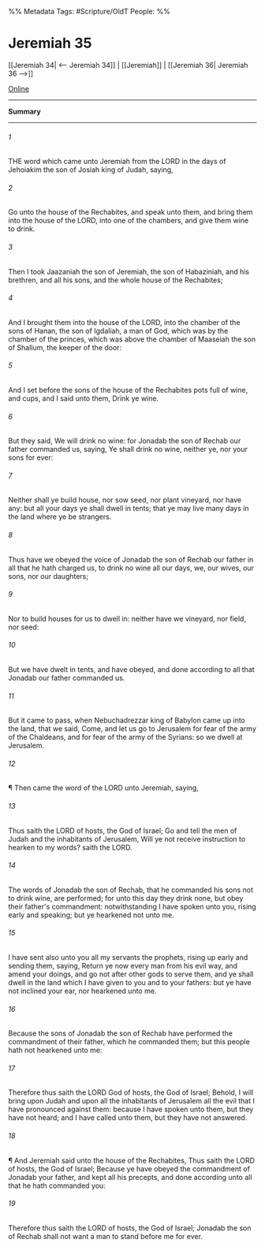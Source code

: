 

%% Metadata
Tags: #Scripture/OldT
People: 
%%
# Jeremiah 35
[[Jeremiah 34| <-- Jeremiah 34]] | [[Jeremiah]] | [[Jeremiah 36| Jeremiah 36 -->]]

[Online](https://churchofjesuschrist.org/study/scriptures/ot/jer/35?lang=eng)

---
__Summary__



---

###### 1
THE word which came unto Jeremiah from the LORD in the days of Jehoiakim the son of Josiah king of Judah, saying,
###### 2
Go unto the house of the Rechabites, and speak unto them, and bring them into the house of the LORD, into one of the chambers, and give them wine to drink.
###### 3
Then I took Jaazaniah the son of Jeremiah, the son of Habaziniah, and his brethren, and all his sons, and the whole house of the Rechabites;
###### 4
And I brought them into the house of the LORD, into the chamber of the sons of Hanan, the son of Igdaliah, a man of God, which was by the chamber of the princes, which was above the chamber of Maaseiah the son of Shallum, the keeper of the door:
###### 5
And I set before the sons of the house of the Rechabites pots full of wine, and cups, and I said unto them, Drink ye wine.
###### 6
But they said, We will drink no wine: for Jonadab the son of Rechab our father commanded us, saying, Ye shall drink no wine, neither ye, nor your sons for ever:
###### 7
Neither shall ye build house, nor sow seed, nor plant vineyard, nor have any: but all your days ye shall dwell in tents; that ye may live many days in the land where ye be strangers.
###### 8
Thus have we obeyed the voice of Jonadab the son of Rechab our father in all that he hath charged us, to drink no wine all our days, we, our wives, our sons, nor our daughters;
###### 9
Nor to build houses for us to dwell in: neither have we vineyard, nor field, nor seed:
###### 10
But we have dwelt in tents, and have obeyed, and done according to all that Jonadab our father commanded us.
###### 11
But it came to pass, when Nebuchadrezzar king of Babylon came up into the land, that we said, Come, and let us go to Jerusalem for fear of the army of the Chaldeans, and for fear of the army of the Syrians: so we dwell at Jerusalem.
###### 12
¶ Then came the word of the LORD unto Jeremiah, saying,
###### 13
Thus saith the LORD of hosts, the God of Israel; Go and tell the men of Judah and the inhabitants of Jerusalem, Will ye not receive instruction to hearken to my words?  saith the LORD.
###### 14
The words of Jonadab the son of Rechab, that he commanded his sons not to drink wine, are performed; for unto this day they drink none, but obey their father's commandment: notwithstanding I have spoken unto you, rising early and speaking; but ye hearkened not unto me.
###### 15
I have sent also unto you all my servants the prophets, rising up early and sending them, saying, Return ye now every man from his evil way, and amend your doings, and go not after other gods to serve them, and ye shall dwell in the land which I have given to you and to your fathers: but ye have not inclined your ear, nor hearkened unto me.
###### 16
Because the sons of Jonadab the son of Rechab have performed the commandment of their father, which he commanded them; but this people hath not hearkened unto me:
###### 17
Therefore thus saith the LORD God of hosts, the God of Israel; Behold, I will bring upon Judah and upon all the inhabitants of Jerusalem all the evil that I have pronounced against them: because I have spoken unto them, but they have not heard; and I have called unto them, but they have not answered.
###### 18
¶ And Jeremiah said unto the house of the Rechabites, Thus saith the LORD of hosts, the God of Israel; Because ye have obeyed the commandment of Jonadab your father, and kept all his precepts, and done according unto all that he hath commanded you:
###### 19
Therefore thus saith the LORD of hosts, the God of Israel; Jonadab the son of Rechab shall not want a man to stand before me for ever.



